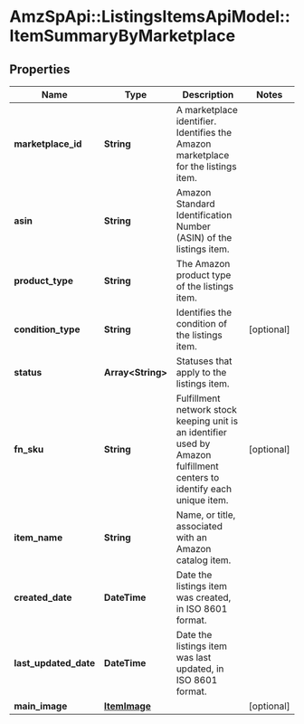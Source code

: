 # AmzSpApi::ListingsItemsApiModel::ItemSummaryByMarketplace

## Properties
Name | Type | Description | Notes
------------ | ------------- | ------------- | -------------
**marketplace_id** | **String** | A marketplace identifier. Identifies the Amazon marketplace for the listings item. | 
**asin** | **String** | Amazon Standard Identification Number (ASIN) of the listings item. | 
**product_type** | **String** | The Amazon product type of the listings item. | 
**condition_type** | **String** | Identifies the condition of the listings item. | [optional] 
**status** | **Array&lt;String&gt;** | Statuses that apply to the listings item. | 
**fn_sku** | **String** | Fulfillment network stock keeping unit is an identifier used by Amazon fulfillment centers to identify each unique item. | [optional] 
**item_name** | **String** | Name, or title, associated with an Amazon catalog item. | 
**created_date** | **DateTime** | Date the listings item was created, in ISO 8601 format. | 
**last_updated_date** | **DateTime** | Date the listings item was last updated, in ISO 8601 format. | 
**main_image** | [**ItemImage**](ItemImage.md) |  | [optional] 

